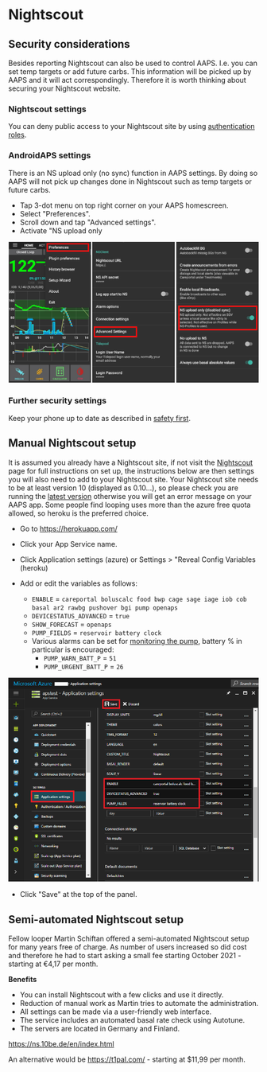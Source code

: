 # Nightscout

## Security considerations

Besides reporting Nightscout can also be used to control AAPS. I.e. you can set temp targets or add future carbs. This information will be picked up by AAPS and it will act correspondingly. Therefore it is worth thinking about securing your Nightscout website.

### Nightscout settings

You can deny public access to your Nightscout site by using [authentication roles](https://nightscout.github.io/nightscout/security).

### AndroidAPS settings

There is an NS upload only (no sync) function in AAPS settings. By doing so AAPS will not pick up changes done in Nightscout such as temp targets or future carbs.

* Tap 3-dot menu on top right corner on your AAPS homescreen.
* Select "Preferences".
* Scroll down and tap "Advanced settings".
* Activate "NS upload only

![Nightscout upload only](../images/NSsafety.png)

### Further security settings

Keep your phone up to date as described in [safety first](../Getting-Started/Safety-first.rst).

## Manual Nightscout setup

It is assumed you already have a Nightscout site, if not visit the [Nightscout](http://nightscout.github.io/nightscout/new_user/) page for full instructions on set up, the instructions below are then settings you will also need to add to your Nightscout site. Your Nightscout site needs to be at least version 10 (displayed as 0.10...), so please check you are running the [latest version](https://nightscout.github.io/update/update/#updating-your-site-to-the-latest-version) otherwise you will get an error message on your AAPS app. Some people find looping uses more than the azure free quota allowed, so heroku is the preferred choice.

* Go to https://herokuapp.com/

* Click your App Service name.

* Click Application settings (azure) or Settings > "Reveal Config Variables (heroku)

* Add or edit the variables as follows:
  
  * `ENABLE` = `careportal boluscalc food bwp cage sage iage iob cob basal ar2 rawbg pushover bgi pump openaps`
  * `DEVICESTATUS_ADVANCED` = `true`
  * `SHOW_FORECAST` = `openaps`
  * `PUMP_FIELDS` = `reservoir battery clock`
  * Various alarms can be set for [monitoring the pump](https://github.com/nightscout/cgm-remote-monitor#pump-pump-monitoring), battery % in particular is encouraged: 
    * `PUMP_WARN_BATT_P` = `51`
    * `PUMP_URGENT_BATT_P` = `26` 

![Azure](../images/nightscout1.png)

* Click "Save" at the top of the panel.

## Semi-automated Nightscout setup

Fellow looper Martin Schiftan offered a semi-automated Nightscout setup for many years free of charge. As number of users increased so did cost and therefore he had to start asking a small fee starting October 2021 - starting at €4,17 per month.

**Benefits**

* You can install Nightscout with a few clicks and use it directly. 
* Reduction of manual work as Martin tries to automate the administration.
* All settings can be made via a user-friendly web interface. 
* The service includes an automated basal rate check using Autotune. 
* The servers are located in Germany and Finland.

<https://ns.10be.de/en/index.html>

An alternative would be <https://t1pal.com/> - starting at $11,99 per month.